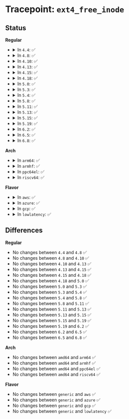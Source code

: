 # Tracepoint: <code>ext4_free_inode</code>

## Status
<b>Regular</b>
<ul>
<li>
<details>
<summary>In <code>4.4</code>: ✅</summary>

Event:

```c
struct trace_event_raw_ext4_free_inode {
    struct trace_entry ent;
    dev_t dev;
    ino_t ino;
    uid_t uid;
    gid_t gid;
    __u64 blocks;
    __u16 mode;
    char __data[0];
};
```
Function:

```c
void trace_event_raw_event_ext4_free_inode(void *__data, struct inode *inode);
```
</details>
</li>
<li>
<details>
<summary>In <code>4.8</code>: ✅</summary>

Event:

```c
struct trace_event_raw_ext4_free_inode {
    struct trace_entry ent;
    dev_t dev;
    ino_t ino;
    uid_t uid;
    gid_t gid;
    __u64 blocks;
    __u16 mode;
    char __data[0];
};
```
Function:

```c
void trace_event_raw_event_ext4_free_inode(void *__data, struct inode *inode);
```
</details>
</li>
<li>
<details>
<summary>In <code>4.10</code>: ✅</summary>

Event:

```c
struct trace_event_raw_ext4_free_inode {
    struct trace_entry ent;
    dev_t dev;
    ino_t ino;
    uid_t uid;
    gid_t gid;
    __u64 blocks;
    __u16 mode;
    char __data[0];
};
```
Function:

```c
void trace_event_raw_event_ext4_free_inode(void *__data, struct inode *inode);
```
</details>
</li>
<li>
<details>
<summary>In <code>4.13</code>: ✅</summary>

Event:

```c
struct trace_event_raw_ext4_free_inode {
    struct trace_entry ent;
    dev_t dev;
    ino_t ino;
    uid_t uid;
    gid_t gid;
    __u64 blocks;
    __u16 mode;
    char __data[0];
};
```
Function:

```c
void trace_event_raw_event_ext4_free_inode(void *__data, struct inode *inode);
```
</details>
</li>
<li>
<details>
<summary>In <code>4.15</code>: ✅</summary>

Event:

```c
struct trace_event_raw_ext4_free_inode {
    struct trace_entry ent;
    dev_t dev;
    ino_t ino;
    uid_t uid;
    gid_t gid;
    __u64 blocks;
    __u16 mode;
    char __data[0];
};
```
Function:

```c
void trace_event_raw_event_ext4_free_inode(void *__data, struct inode *inode);
```
</details>
</li>
<li>
<details>
<summary>In <code>4.18</code>: ✅</summary>

Event:

```c
struct trace_event_raw_ext4_free_inode {
    struct trace_entry ent;
    dev_t dev;
    ino_t ino;
    uid_t uid;
    gid_t gid;
    __u64 blocks;
    __u16 mode;
    char __data[0];
};
```
Function:

```c
void trace_event_raw_event_ext4_free_inode(void *__data, struct inode *inode);
```
</details>
</li>
<li>
<details>
<summary>In <code>5.0</code>: ✅</summary>

Event:

```c
struct trace_event_raw_ext4_free_inode {
    struct trace_entry ent;
    dev_t dev;
    ino_t ino;
    uid_t uid;
    gid_t gid;
    __u64 blocks;
    __u16 mode;
    char __data[0];
};
```
Function:

```c
void trace_event_raw_event_ext4_free_inode(void *__data, struct inode *inode);
```
</details>
</li>
<li>
<details>
<summary>In <code>5.3</code>: ✅</summary>

Event:

```c
struct trace_event_raw_ext4_free_inode {
    struct trace_entry ent;
    dev_t dev;
    ino_t ino;
    uid_t uid;
    gid_t gid;
    __u64 blocks;
    __u16 mode;
    char __data[0];
};
```
Function:

```c
void trace_event_raw_event_ext4_free_inode(void *__data, struct inode *inode);
```
</details>
</li>
<li>
<details>
<summary>In <code>5.4</code>: ✅</summary>

Event:

```c
struct trace_event_raw_ext4_free_inode {
    struct trace_entry ent;
    dev_t dev;
    ino_t ino;
    uid_t uid;
    gid_t gid;
    __u64 blocks;
    __u16 mode;
    char __data[0];
};
```
Function:

```c
void trace_event_raw_event_ext4_free_inode(void *__data, struct inode *inode);
```
</details>
</li>
<li>
<details>
<summary>In <code>5.8</code>: ✅</summary>

Event:

```c
struct trace_event_raw_ext4_free_inode {
    struct trace_entry ent;
    dev_t dev;
    ino_t ino;
    uid_t uid;
    gid_t gid;
    __u64 blocks;
    __u16 mode;
    char __data[0];
};
```
Function:

```c
void trace_event_raw_event_ext4_free_inode(void *__data, struct inode *inode);
```
</details>
</li>
<li>
<details>
<summary>In <code>5.11</code>: ✅</summary>

Event:

```c
struct trace_event_raw_ext4_free_inode {
    struct trace_entry ent;
    dev_t dev;
    ino_t ino;
    uid_t uid;
    gid_t gid;
    __u64 blocks;
    __u16 mode;
    char __data[0];
};
```
Function:

```c
void trace_event_raw_event_ext4_free_inode(void *__data, struct inode *inode);
```
</details>
</li>
<li>
<details>
<summary>In <code>5.13</code>: ✅</summary>

Event:

```c
struct trace_event_raw_ext4_free_inode {
    struct trace_entry ent;
    dev_t dev;
    ino_t ino;
    uid_t uid;
    gid_t gid;
    __u64 blocks;
    __u16 mode;
    char __data[0];
};
```
Function:

```c
void trace_event_raw_event_ext4_free_inode(void *__data, struct inode *inode);
```
</details>
</li>
<li>
<details>
<summary>In <code>5.15</code>: ✅</summary>

Event:

```c
struct trace_event_raw_ext4_free_inode {
    struct trace_entry ent;
    dev_t dev;
    ino_t ino;
    uid_t uid;
    gid_t gid;
    __u64 blocks;
    __u16 mode;
    char __data[0];
};
```
Function:

```c
void trace_event_raw_event_ext4_free_inode(void *__data, struct inode *inode);
```
</details>
</li>
<li>
<details>
<summary>In <code>5.19</code>: ✅</summary>

Event:

```c
struct trace_event_raw_ext4_free_inode {
    struct trace_entry ent;
    dev_t dev;
    ino_t ino;
    uid_t uid;
    gid_t gid;
    __u64 blocks;
    __u16 mode;
    char __data[0];
};
```
Function:

```c
void trace_event_raw_event_ext4_free_inode(void *__data, struct inode *inode);
```
</details>
</li>
<li>
<details>
<summary>In <code>6.2</code>: ✅</summary>

Event:

```c
struct trace_event_raw_ext4_free_inode {
    struct trace_entry ent;
    dev_t dev;
    ino_t ino;
    uid_t uid;
    gid_t gid;
    __u64 blocks;
    __u16 mode;
    char __data[0];
};
```
Function:

```c
void trace_event_raw_event_ext4_free_inode(void *__data, struct inode *inode);
```
</details>
</li>
<li>
<details>
<summary>In <code>6.5</code>: ✅</summary>

Event:

```c
struct trace_event_raw_ext4_free_inode {
    struct trace_entry ent;
    dev_t dev;
    ino_t ino;
    uid_t uid;
    gid_t gid;
    __u64 blocks;
    __u16 mode;
    char __data[0];
};
```
Function:

```c
void trace_event_raw_event_ext4_free_inode(void *__data, struct inode *inode);
```
</details>
</li>
<li>
<details>
<summary>In <code>6.8</code>: ✅</summary>

Event:

```c
struct trace_event_raw_ext4_free_inode {
    struct trace_entry ent;
    dev_t dev;
    ino_t ino;
    uid_t uid;
    gid_t gid;
    __u64 blocks;
    __u16 mode;
    char __data[0];
};
```
Function:

```c
void trace_event_raw_event_ext4_free_inode(void *__data, struct inode *inode);
```
</details>
</li>
</ul>
<b>Arch</b>
<ul>
<li>
<details>
<summary>In <code>arm64</code>: ✅</summary>

Event:

```c
struct trace_event_raw_ext4_free_inode {
    struct trace_entry ent;
    dev_t dev;
    ino_t ino;
    uid_t uid;
    gid_t gid;
    __u64 blocks;
    __u16 mode;
    char __data[0];
};
```
Function:

```c
void trace_event_raw_event_ext4_free_inode(void *__data, struct inode *inode);
```
</details>
</li>
<li>
<details>
<summary>In <code>armhf</code>: ✅</summary>

Event:

```c
struct trace_event_raw_ext4_free_inode {
    struct trace_entry ent;
    dev_t dev;
    ino_t ino;
    uid_t uid;
    gid_t gid;
    __u64 blocks;
    __u16 mode;
    char __data[0];
};
```
Function:

```c
void trace_event_raw_event_ext4_free_inode(void *__data, struct inode *inode);
```
</details>
</li>
<li>
<details>
<summary>In <code>ppc64el</code>: ✅</summary>

Event:

```c
struct trace_event_raw_ext4_free_inode {
    struct trace_entry ent;
    dev_t dev;
    ino_t ino;
    uid_t uid;
    gid_t gid;
    __u64 blocks;
    __u16 mode;
    char __data[0];
};
```
Function:

```c
void trace_event_raw_event_ext4_free_inode(void *__data, struct inode *inode);
```
</details>
</li>
<li>
<details>
<summary>In <code>riscv64</code>: ✅</summary>

Event:

```c
struct trace_event_raw_ext4_free_inode {
    struct trace_entry ent;
    dev_t dev;
    ino_t ino;
    uid_t uid;
    gid_t gid;
    __u64 blocks;
    __u16 mode;
    char __data[0];
};
```
Function:

```c
void trace_event_raw_event_ext4_free_inode(void *__data, struct inode *inode);
```
</details>
</li>
</ul>
<b>Flavor</b>
<ul>
<li>
<details>
<summary>In <code>aws</code>: ✅</summary>

Event:

```c
struct trace_event_raw_ext4_free_inode {
    struct trace_entry ent;
    dev_t dev;
    ino_t ino;
    uid_t uid;
    gid_t gid;
    __u64 blocks;
    __u16 mode;
    char __data[0];
};
```
Function:

```c
void trace_event_raw_event_ext4_free_inode(void *__data, struct inode *inode);
```
</details>
</li>
<li>
<details>
<summary>In <code>azure</code>: ✅</summary>

Event:

```c
struct trace_event_raw_ext4_free_inode {
    struct trace_entry ent;
    dev_t dev;
    ino_t ino;
    uid_t uid;
    gid_t gid;
    __u64 blocks;
    __u16 mode;
    char __data[0];
};
```
Function:

```c
void trace_event_raw_event_ext4_free_inode(void *__data, struct inode *inode);
```
</details>
</li>
<li>
<details>
<summary>In <code>gcp</code>: ✅</summary>

Event:

```c
struct trace_event_raw_ext4_free_inode {
    struct trace_entry ent;
    dev_t dev;
    ino_t ino;
    uid_t uid;
    gid_t gid;
    __u64 blocks;
    __u16 mode;
    char __data[0];
};
```
Function:

```c
void trace_event_raw_event_ext4_free_inode(void *__data, struct inode *inode);
```
</details>
</li>
<li>
<details>
<summary>In <code>lowlatency</code>: ✅</summary>

Event:

```c
struct trace_event_raw_ext4_free_inode {
    struct trace_entry ent;
    dev_t dev;
    ino_t ino;
    uid_t uid;
    gid_t gid;
    __u64 blocks;
    __u16 mode;
    char __data[0];
};
```
Function:

```c
void trace_event_raw_event_ext4_free_inode(void *__data, struct inode *inode);
```
</details>
</li>
</ul>

## Differences
<b>Regular</b>
<ul>
<li>
No changes between <code>4.4</code> and <code>4.8</code> ✅
</li>
<li>
No changes between <code>4.8</code> and <code>4.10</code> ✅
</li>
<li>
No changes between <code>4.10</code> and <code>4.13</code> ✅
</li>
<li>
No changes between <code>4.13</code> and <code>4.15</code> ✅
</li>
<li>
No changes between <code>4.15</code> and <code>4.18</code> ✅
</li>
<li>
No changes between <code>4.18</code> and <code>5.0</code> ✅
</li>
<li>
No changes between <code>5.0</code> and <code>5.3</code> ✅
</li>
<li>
No changes between <code>5.3</code> and <code>5.4</code> ✅
</li>
<li>
No changes between <code>5.4</code> and <code>5.8</code> ✅
</li>
<li>
No changes between <code>5.8</code> and <code>5.11</code> ✅
</li>
<li>
No changes between <code>5.11</code> and <code>5.13</code> ✅
</li>
<li>
No changes between <code>5.13</code> and <code>5.15</code> ✅
</li>
<li>
No changes between <code>5.15</code> and <code>5.19</code> ✅
</li>
<li>
No changes between <code>5.19</code> and <code>6.2</code> ✅
</li>
<li>
No changes between <code>6.2</code> and <code>6.5</code> ✅
</li>
<li>
No changes between <code>6.5</code> and <code>6.8</code> ✅
</li>
</ul>
<b>Arch</b>
<ul>
<li>
No changes between <code>amd64</code> and <code>arm64</code> ✅
</li>
<li>
No changes between <code>amd64</code> and <code>armhf</code> ✅
</li>
<li>
No changes between <code>amd64</code> and <code>ppc64el</code> ✅
</li>
<li>
No changes between <code>amd64</code> and <code>riscv64</code> ✅
</li>
</ul>
<b>Flavor</b>
<ul>
<li>
No changes between <code>generic</code> and <code>aws</code> ✅
</li>
<li>
No changes between <code>generic</code> and <code>azure</code> ✅
</li>
<li>
No changes between <code>generic</code> and <code>gcp</code> ✅
</li>
<li>
No changes between <code>generic</code> and <code>lowlatency</code> ✅
</li>
</ul>
